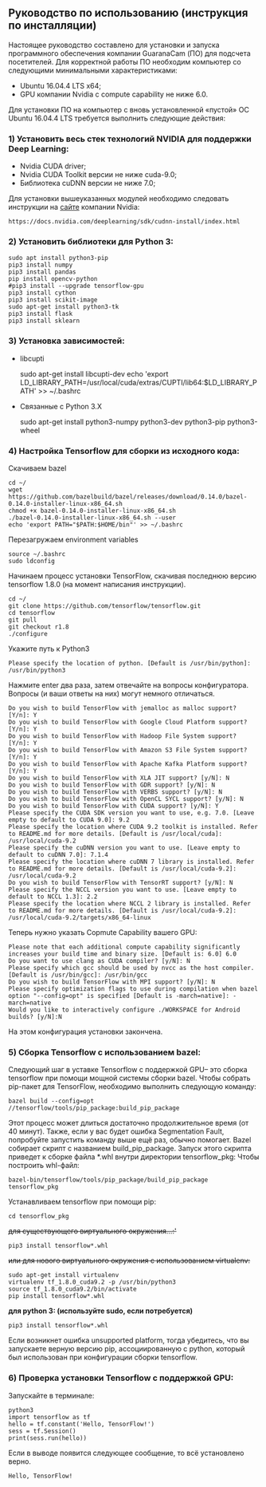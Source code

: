 ## Руководство по использованию (инструкция по инсталляции)

Настоящее руководство составлено для установки и запуска программного обеспечения компании GuaranaCam (ПО) для подсчета посетителей.
Для корректной работы ПО необходим компьютер со следующими минимальными характеристиками:

- Ubuntu 16.04.4 LTS x64;
- GPU компании Nvidia с compute capability не ниже 6.0.

Для установки ПО на компьютер с вновь установленной «пустой» ОС Ubuntu 16.04.4 LTS требуется выполнить следующие действия:

### 1)	Установить весь стек технологий NVIDIA для поддержки Deep Learning:

- Nvidia CUDA driver;
- Nvidia CUDA Toolkit версии не ниже cuda-9.0;
- Библиотека cuDNN версии не ниже 7.0;

Для установки вышеуказанных модулей необходимо следовать инструкции на [сайте](https://docs.nvidia.com/deeplearning/sdk/cudnn-install/index.html) компании Nvidia:

    https://docs.nvidia.com/deeplearning/sdk/cudnn-install/index.html

### 2)	Установить библиотеки для Python 3:

    sudo apt install python3-pip
    pip3 install numpy
    pip3 install pandas
    pip install opencv-python
    #pip3 install --upgrade tensorflow-gpu
    pip3 install cython
    pip3 install scikit-image
    sudo apt-get install python3-tk
    pip3 install flask
    pip3 install sklearn


### 3)	Установка зависимостей:

- libcupti

    sudo apt-get install libcupti-dev
    echo 'export LD_LIBRARY_PATH=/usr/local/cuda/extras/CUPTI/lib64:$LD_LIBRARY_PATH' >> ~/.bashrc

- Связанные с Python 3.X

    sudo apt-get install python3-numpy python3-dev python3-pip python3-wheel

### 4)	Настройка Tensorflow для сборки из исходного кода:

Скачиваем bazel

    cd ~/
    wget https://github.com/bazelbuild/bazel/releases/download/0.14.0/bazel-0.14.0-installer-linux-x86_64.sh
    chmod +x bazel-0.14.0-installer-linux-x86_64.sh
    ./bazel-0.14.0-installer-linux-x86_64.sh --user
    echo 'export PATH="$PATH:$HOME/bin"' >> ~/.bashrc
    
Перезагружаем environment variables
    
    source ~/.bashrc
    sudo ldconfig
    
Начинаем процесс установки TensorFlow, скачивая последнюю версию tensorflow 1.8.0 (на момент написания инструкции).

    cd ~/
    git clone https://github.com/tensorflow/tensorflow.git
    cd tensorflow
    git pull
    git checkout r1.8
    ./configure

Укажите путь к Python3

    Please specify the location of python. [Default is /usr/bin/python]: /usr/bin/python3

Нажмите enter два раза, затем отвечайте на вопросы конфигуратора. Вопросы (и ваши ответы на них) могут немного отличаться.

    Do you wish to build TensorFlow with jemalloc as malloc support? [Y/n]: Y
    Do you wish to build TensorFlow with Google Cloud Platform support? [Y/n]: Y
    Do you wish to build TensorFlow with Hadoop File System support? [Y/n]: Y
    Do you wish to build TensorFlow with Amazon S3 File System support? [Y/n]: Y
    Do you wish to build TensorFlow with Apache Kafka Platform support? [Y/n]: Y
    Do you wish to build TensorFlow with XLA JIT support? [y/N]: N
    Do you wish to build TensorFlow with GDR support? [y/N]: N
    Do you wish to build TensorFlow with VERBS support? [y/N]: N
    Do you wish to build TensorFlow with OpenCL SYCL support? [y/N]: N
    Do you wish to build TensorFlow with CUDA support? [y/N]: Y
    Please specify the CUDA SDK version you want to use, e.g. 7.0. [Leave empty to default to CUDA 9.0]: 9.2
    Please specify the location where CUDA 9.2 toolkit is installed. Refer to README.md for more details. [Default is /usr/local/cuda]: /usr/local/cuda-9.2
    Please specify the cuDNN version you want to use. [Leave empty to default to cuDNN 7.0]: 7.1.4
    Please specify the location where cuDNN 7 library is installed. Refer to README.md for more details. [Default is /usr/local/cuda-9.2]: /usr/local/cuda-9.2
    Do you wish to build TensorFlow with TensorRT support? [y/N]: N
    Please specify the NCCL version you want to use. [Leave empty to default to NCCL 1.3]: 2.2
    Please specify the location where NCCL 2 library is installed. Refer to README.md for more details. [Default is /usr/local/cuda-9.2]: /usr/local/cuda-9.2/targets/x86_64-linux
    
Теперь нужно указать Copmute Capability вашего GPU:

    Please note that each additional compute capability significantly increases your build time and binary size. [Default is: 6.0] 6.0
    Do you want to use clang as CUDA compiler? [y/N]: N
    Please specify which gcc should be used by nvcc as the host compiler. [Default is /usr/bin/gcc]: /usr/bin/gcc
    Do you wish to build TensorFlow with MPI support? [y/N]: N
    Please specify optimization flags to use during compilation when bazel option "--config=opt" is specified [Default is -march=native]: -march=native
    Would you like to interactively configure ./WORKSPACE for Android builds? [y/N]:N

На этом конфигурация установки закончена.

### 5)	Сборка Tensorflow с использованием bazel:

Следующий шаг в уставке Tensorflow с поддержкой GPU– это сборка tensorflow при помощи мощной системы сборки bazel.
Чтобы собрать pip-пакет для TensorFlow, необходимо выполнить следующую команду:
    
    bazel build --config=opt //tensorflow/tools/pip_package:build_pip_package
    
Этот процесс может длиться достаточно продолжительное время (от 40 минут).
Также, если у вас будет ошибка Segmentation Fault, попробуйте запустить команду выше ещё раз, обычно помогает.
Bazel собирает скрипт с названием build_pip_package. Запуск этого скрипта приведет к сборке файла *.whl внутри директории tensorflow_pkg:
Чтобы построить whl-файл:

    bazel-bin/tensorflow/tools/pip_package/build_pip_package tensorflow_pkg

Устанавливаем tensorflow при помощи pip:

    cd tensorflow_pkg
    
~~для существующего виртуального окружения…:'~~
    
    pip3 install tensorflow*.whl
    
~~или для нового виртуального окружения с использованием virtualenv:~~
    
    sudo apt-get install virtualenv
    virtualenv tf_1.8.0_cuda9.2 -p /usr/bin/python3
    source tf_1.8.0_cuda9.2/bin/activate
    pip install tensorflow*.whl
    
**для python 3: (используйте sudo, если потребуется)**
    
    pip3 install tensorflow*.whl
    
Если возникнет ошибка unsupported platform, тогда убедитесь, что вы запускаете верную версию pip, ассоциированную с python, который был использован при конфигурации сборки tensorflow.

### 6)	Проверка установки Tensorflow с поддержкой GPU: 

Запускайте в терминале:
    
    python3
    import tensorflow as tf
    hello = tf.constant('Hello, TensorFlow!')
    sess = tf.Session()
    print(sess.run(hello))

Если в выводе появится следующее сообщение, то всё установлено верно.
    
    Hello, TensorFlow!

